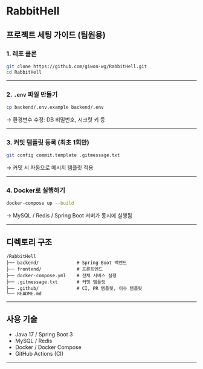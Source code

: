 # RabbitHell

## 프로젝트 세팅 가이드 (팀원용)

### 1. 레포 클론
```bash
git clone https://github.com/giwon-wg/RabbitHell.git
cd RabbitHell
```

---

### 2. `.env` 파일 만들기
```bash
cp backend/.env.example backend/.env
```
→ 환경변수 수정: DB 비밀번호, 시크릿 키 등

---

### 3. 커밋 템플릿 등록 (최초 1회만)
```bash
git config commit.template .gitmessage.txt
```
→ 커밋 시 자동으로 메시지 템플릿 적용

---

### 4. Docker로 실행하기
```bash
docker-compose up --build
```
→ MySQL / Redis / Spring Boot 서버가 동시에 실행됨

---

## 디렉토리 구조
```
/RabbitHell
├── backend/              # Spring Boot 백엔드
├── frontend/             # 프론트엔드
├── docker-compose.yml    # 전체 서비스 실행
├── .gitmessage.txt       # 커밋 템플릿
├── .github/              # CI, PR 템플릿, 이슈 템플릿
└── README.md
```

---

## 사용 기술
- Java 17 / Spring Boot 3
- MySQL / Redis
- Docker / Docker Compose
- GitHub Actions (CI)

---
